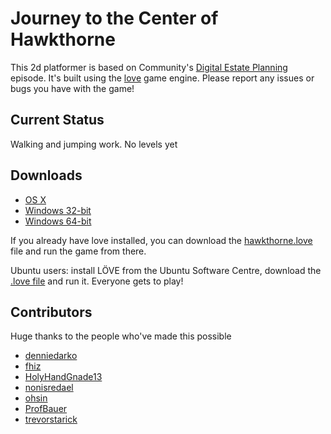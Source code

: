 # Journey to the Center of Hawkthorne

This 2d platformer is based on Community's [Digital Estate Planning][estate]
episode. It's built using the [love](https://love2d.org/) game engine. Please
report any issues or bugs you have with the game!

[estate]: http://en.wikipedia.org/wiki/Digital_Estate_Planning

## Current Status

Walking and jumping work. No levels yet

## Downloads
 
- [OS X][osx]
- [Windows 32-bit][win32]
- [Windows 64-bit][win64]

If you already have love installed, you can download the
[hawkthorne.love][love] file and run the game from there.

Ubuntu users: install LÖVE from the Ubuntu Software Centre, download the [.love
file][love] and run it. Everyone gets to play!
 

[love]: https://github.com/downloads/kyleconroy/hawkthorne-journey/hawkthorne.love
[osx]:  https://github.com/downloads/kyleconroy/hawkthorne-journey/hawkthorne-osx.zip
[win32]:  https://github.com/downloads/kyleconroy/hawkthorne-journey/hawkthorne-win-x86.zip
[win64]:  https://github.com/downloads/kyleconroy/hawkthorne-journey/hawkthorne-win-x64.zip

## Contributors

Huge thanks to the people who've made this possible

- [denniedarko](http://www.reddit.com/user/denniedarko)
- [fhiz](http://www.reddit.com/user/fhiz)
- [HolyHandGnade13](http://www.reddit.com/user/HolyHandGnade13)
- [nonisredael](http://www.reddit.com/user/nonisredael)
- [ohsin](http://www.reddit.com/user/ohsin)
- [ProfBauer](http://www.reddit.com/user/ProfBauer)
- [trevorstarick](http://www.reddit.com/user/trevorstarick)
